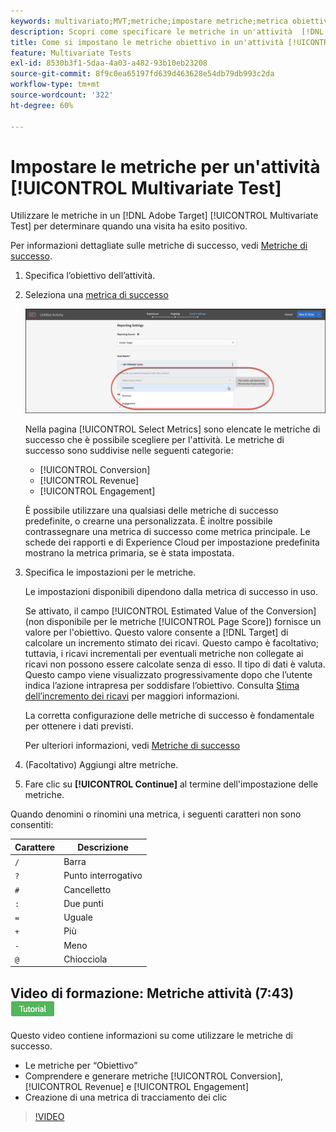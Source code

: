 ```yaml
---
keywords: multivariato;MVT;metriche;impostare metriche;metrica obiettivo;impostazioni attività;metrica di successo;conversione;ricavi;impegno
description: Scopri come specificare le metriche in un'attività  [!DNL Adobe Target] [!UICONTROL Multivariate Test] per determinare quando una visita ha esito positivo, ad esempio [!UICONTROL Conversion], [!UICONTROL Revenue] e [!UICONTROL Engagement].
title: Come si impostano le metriche obiettivo in un'attività [!UICONTROL Multivariate Test] (MVT)?
feature: Multivariate Tests
exl-id: 8530b3f1-5daa-4a03-a482-93b10eb23208
source-git-commit: 8f9c0ea65197fd639d463628e54db79db993c2da
workflow-type: tm+mt
source-wordcount: '322'
ht-degree: 60%

---
```


# Impostare le metriche per un&#39;attività [!UICONTROL Multivariate Test]

Utilizzare le metriche in un [!DNL Adobe Target] [!UICONTROL Multivariate Test] per determinare quando una visita ha esito positivo.

Per informazioni dettagliate sulle metriche di successo, vedi [Metriche di successo](/help/main/c-activities/r-success-metrics/success-metrics.md#reference_D011575C85DA48E989A244593D9B9924).

1. Specifica l’obiettivo dell’attività.
1. Seleziona una [metrica di successo](/help/main/c-activities/r-success-metrics/success-metrics.md#reference_D011575C85DA48E989A244593D9B9924)

   ![Elenco per impostare le metriche](/help/main/c-activities/c-multivariate-testing/t-create-multivariate-test/assets/mvt_metrics-list.png)

   Nella pagina [!UICONTROL Select Metrics] sono elencate le metriche di successo che è possibile scegliere per l&#39;attività. Le metriche di successo sono suddivise nelle seguenti categorie:

   * [!UICONTROL Conversion]
   * [!UICONTROL Revenue]
   * [!UICONTROL Engagement]

   È possibile utilizzare una qualsiasi delle metriche di successo predefinite, o crearne una personalizzata. È inoltre possibile contrassegnare una metrica di successo come metrica principale. Le schede dei rapporti e di Experience Cloud per impostazione predefinita mostrano la metrica primaria, se è stata impostata.

1. Specifica le impostazioni per le metriche.

   Le impostazioni disponibili dipendono dalla metrica di successo in uso.

   Se attivato, il campo [!UICONTROL Estimated Value of the Conversion] (non disponibile per le metriche [!UICONTROL Page Score]) fornisce un valore per l&#39;obiettivo. Questo valore consente a [!DNL Target] di calcolare un incremento stimato dei ricavi. Questo campo è facoltativo; tuttavia, i ricavi incrementali per eventuali metriche non collegate ai ricavi non possono essere calcolate senza di esso. Il tipo di dati è valuta. Questo campo viene visualizzato progressivamente dopo che l’utente indica l’azione intrapresa per soddisfare l’obiettivo. Consulta [Stima dell’incremento dei ricavi](/help/main/administrating-target/r-target-account-preferences/estimating-lift-in-revenue.md) per maggiori informazioni.

   La corretta configurazione delle metriche di successo è fondamentale per ottenere i dati previsti.

   Per ulteriori informazioni, vedi [Metriche di successo](/help/main/c-activities/r-success-metrics/success-metrics.md#reference_D011575C85DA48E989A244593D9B9924)

1. (Facoltativo) Aggiungi altre metriche.
1. Fare clic su **[!UICONTROL Continue]** al termine dell&#39;impostazione delle metriche.

Quando denomini o rinomini una metrica, i seguenti caratteri non sono consentiti:

| Carattere | Descrizione |
|--- |--- |
| `/` | Barra |
| `?` | Punto interrogativo |
| `#` | Cancelletto |
| `:` | Due punti |
| `=` | Uguale |
| `+` | Più |
| `-` | Meno |
| `@` | Chiocciola |

## Video di formazione: Metriche attività (7:43) ![Icona esercitazione](/help/main/assets/tutorial.png)

Questo video contiene informazioni su come utilizzare le metriche di successo.

* Le metriche per “Obiettivo”
* Comprendere e generare metriche [!UICONTROL Conversion], [!UICONTROL Revenue] e [!UICONTROL Engagement]
* Creazione di una metrica di tracciamento dei clic

>[!VIDEO](https://video.tv.adobe.com/v/17380)
